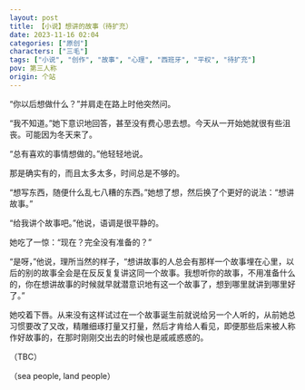 ```yaml
---
layout: post
title: 【小说】想讲的故事（待扩充）
date: 2023-11-16 02:04
categories: ["原创"]
characters: ["三毛"]
tags: ["小说", "创作", "故事", "心理", "西班牙", "平权", "待扩充"]
pov: 第三人称
origin: 个站
---
```


“你以后想做什么？”并肩走在路上时他突然问。

“我不知道。”她下意识地回答，甚至没有费心思去想。今天从一开始她就很有些沮丧。可能因为冬天来了。

“总有喜欢的事情想做的。”他轻轻地说。

那是确实有的，而且太多太多，时间总是不够的。

“想写东西，随便什么乱七八糟的东西。”她想了想，然后换了个更好的说法：“想讲故事。”

“给我讲个故事吧。”他说，语调是很平静的。

她吃了一惊：“现在？完全没有准备的？”

“是呀，”他说，理所当然的样子，“想讲故事的人总会有那样一个故事埋在心里，以后的别的故事全会是在反反复复讲这同一个故事。我想听你的故事，不用准备什么的，你在想讲故事的时候就早就潜意识地有这一个故事了，想到哪里就讲到哪里好了。”

她咬着下唇。从来没有这样试过在一个故事诞生前就说给另一个人听的，从前她总习惯要改了又改，精雕细琢打量又打量，然后才肯给人看见，即便那些后来被人称作好故事的，在那时刚刚交出去的时候也是戚戚惑惑的。

（TBC）

（sea people, land people）
